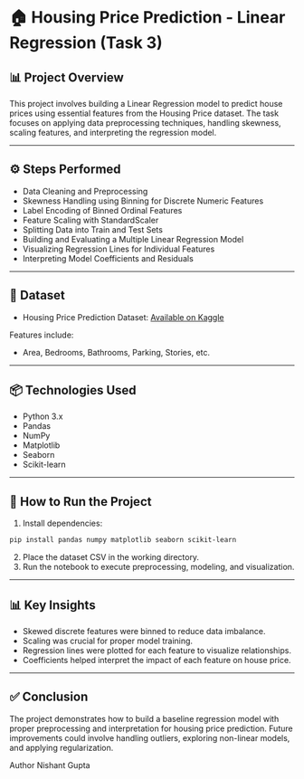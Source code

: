 # 🏠 Housing Price Prediction - Linear Regression (Task 3)

## 📊 Project Overview
This project involves building a Linear Regression model to predict house prices using essential features from the Housing Price dataset. The task focuses on applying data preprocessing techniques, handling skewness, scaling features, and interpreting the regression model.

---

## ⚙️ Steps Performed

- Data Cleaning and Preprocessing
- Skewness Handling using Binning for Discrete Numeric Features
- Label Encoding of Binned Ordinal Features
- Feature Scaling with StandardScaler
- Splitting Data into Train and Test Sets
- Building and Evaluating a Multiple Linear Regression Model
- Visualizing Regression Lines for Individual Features
- Interpreting Model Coefficients and Residuals

---

## 📁 Dataset
- Housing Price Prediction Dataset: [Available on Kaggle](https://www.kaggle.com/datasets/harishkumardatalab/housing-price-prediction)

Features include:
- Area, Bedrooms, Bathrooms, Parking, Stories, etc.

---

## 📦 Technologies Used
- Python 3.x
- Pandas
- NumPy
- Matplotlib
- Seaborn
- Scikit-learn

---

## 🚀 How to Run the Project

1. Install dependencies:
```bash
pip install pandas numpy matplotlib seaborn scikit-learn
```
2. Place the dataset CSV in the working directory.
3. Run the notebook to execute preprocessing, modeling, and visualization.

---

## 📊 Key Insights
- Skewed discrete features were binned to reduce data imbalance.
- Scaling was crucial for proper model training.
- Regression lines were plotted for each feature to visualize relationships.
- Coefficients helped interpret the impact of each feature on house price.

---

## ✅ Conclusion
The project demonstrates how to build a baseline regression model with proper preprocessing and interpretation for housing price prediction. Future improvements could involve handling outliers, exploring non-linear models, and applying regularization.

Author
Nishant Gupta
